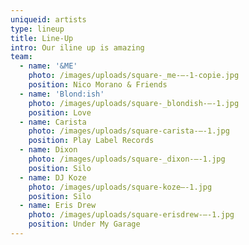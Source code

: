 ```yaml
---
uniqueid: artists
type: lineup
title: Line-Up
intro: Our iline up is amazing
team:
  - name: '&ME'
    photo: /images/uploads/square-_me-–-1-copie.jpg
    position: Nico Morano & Friends
  - name: 'Blond:ish'
    photo: /images/uploads/square-_blondish-–-1.jpg
    position: Love
  - name: Carista
    photo: /images/uploads/square-carista-–-1.jpg
    position: Play Label Records
  - name: Dixon
    photo: /images/uploads/square-_dixon-–-1.jpg
    position: Silo
  - name: DJ Koze
    photo: /images/uploads/square-koze–-1.jpg
    position: Silo
  - name: Eris Drew
    photo: /images/uploads/square-erisdrew-–-1.jpg
    position: Under My Garage
---
```


